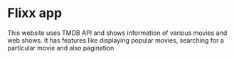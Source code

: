 # Flixx app
This website uses TMDB API and shows information of various movies and web shows.
It has features like displaying popular movies, searching for a particular movie and also pagination
